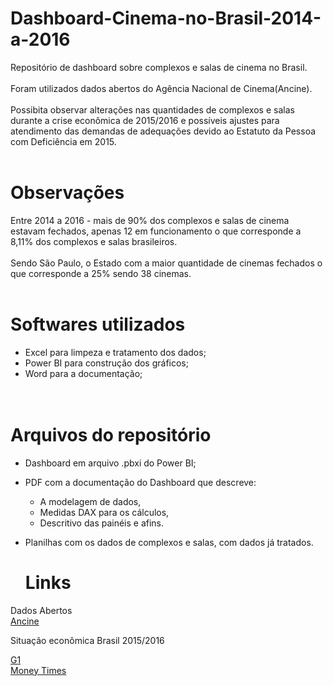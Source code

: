 # Dashboard-Cinema-no-Brasil-2014-a-2016
Repositório de dashboard sobre complexos e salas de cinema no Brasil. 
<br><br>
Foram utilizados dados abertos do Agência Nacional de Cinema(Ancine). 
<br><br>
Possibita observar alterações nas quantidades de complexos e salas durante a crise econômica de 2015/2016 
e possíveis ajustes para atendimento das demandas de adequações devido ao Estatuto da Pessoa com Deficiência em 2015.
<br><br>

# Observações
Entre 2014 a 2016 - mais de 90% dos complexos e salas de cinema estavam fechados, 
apenas 12 em funcionamento o que corresponde a 8,11% dos complexos e salas brasileiros.
<br><br>
Sendo São Paulo, o Estado com a maior quantidade de cinemas fechados o que corresponde a 25% sendo 38 cinemas.
<br><br>
      
# Softwares utilizados
- Excel para limpeza e tratamento dos dados;
- Power BI para construção dos gráficos;
- Word para a documentação;
 <br><br><br>
 
# Arquivos do repositório
- Dashboard em arquivo .pbxi do Power BI;
- PDF com a documentação do Dashboard que descreve:
    * A modelagem de dados,
    * Medidas DAX para os cálculos,
    * Descritivo das painéis e afins.
- Planilhas com os dados de complexos e salas, com dados já tratados.

  # Links

Dados Abertos<br>
[Ancine](https://dados.gov.br/dados/conjuntos-dados/salas-de-exibicao-e-complexos-registrados-na-ancine)

Situação econômica Brasil 2015/2016<br>

[G1](https://g1.globo.com/economia/noticia/pib-brasileiro-recua-36-em-2016-e-tem-pior-recessao-da-historia.ghtml)<br>
[Money Times](https://www.moneytimes.com.br/o-trauma-de-2015-e-2016-no-brasil/)

